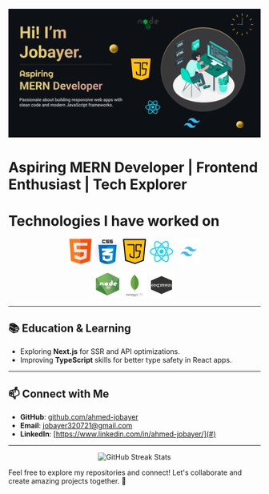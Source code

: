 <!-- Banner Image -->

![Make your README](https://github.com/ahmed-jobayer/ahmed-jobayer/blob/main/images/Make%20your%20README.png)

# Aspiring MERN Developer | Frontend Enthusiast | Tech Explorer

# Technologies I have worked on

<p align="center">
  <img src="https://github.com/ahmed-jobayer/ahmed-jobayer/blob/main/images/html.png" alt="HTML" width="50" height="50"/>
  <img src="https://github.com/ahmed-jobayer/ahmed-jobayer/blob/main/images/css.png" alt="CSS" width="50" height="50"/>
  <img src="https://github.com/ahmed-jobayer/ahmed-jobayer/blob/main/images/java-script.png" alt="JavaScript" width="50" height="50"/>
  <img src="https://github.com/ahmed-jobayer/ahmed-jobayer/blob/main/images/react.png" alt="React" width="50" height="50"/>
  <img src="https://github.com/ahmed-jobayer/ahmed-jobayer/blob/main/images/tailwind.png" alt="Tailwind" width="50" height="50"/>
</p>

<p align="center">
 <img src="https://github.com/ahmed-jobayer/ahmed-jobayer/blob/main/images/node.png" alt="HTML" width="50" height="50"/>
  <img src="https://github.com/ahmed-jobayer/ahmed-jobayer/blob/main/images/mongodb%20.png" alt="CSS" width="50" height="50"/>
  <img src="https://github.com/ahmed-jobayer/ahmed-jobayer/blob/main/images/express.png" alt="JavaScript" width="50" height="50"/>

---


## 📚 **Education & Learning**  
- Exploring **Next.js** for SSR and API optimizations.  
- Improving **TypeScript** skills for better type safety in React apps.

---

## 📫 **Connect with Me**

- **GitHub**: [github.com/ahmed-jobayer](https://github.com/ahmed-jobayer)
- **Email**: jobayer320721@gmail.com
- **LinkedIn**: [https://www.linkedin.com/in/ahmed-jobayer/](#)

---
<div style="text-align: center;">
  <img src="https://github-readme-streak-stats.herokuapp.com?user=ahmed-jobayer&theme=dark&hide_border=true" alt="GitHub Streak Stats">
</div>

Feel free to explore my repositories and connect! Let's collaborate and create amazing projects together. 🚀

<!-- ## 🌟 **Projects**
### **1. [Gadget Galaxy](#)**
An e-commerce website for selling gadgets. Features include:
- Interactive UI with React and Tailwind CSS
- Backend API with Express.js and MongoDB
- User authentication and payment gateway integration

<!-- ### **2. [Portfolio Website](#)**
A personal portfolio showcasing my projects, skills, and experiences.   -->

<!--
**ahmed-jobayer/ahmed-jobayer** is a ✨ _special_ ✨ repository because its `README.md` (this file) appears on your GitHub profile.

Here are some ideas to get you started:

- 🔭 I’m currently working on ...
- 🌱 I’m currently learning ...
- 👯 I’m looking to collaborate on ...
- 🤔 I’m looking for help with ...
- 💬 Ask me about ...
- 📫 How to reach me: ...
- 😄 Pronouns: ...
- ⚡ Fun fact: ...
  -->
